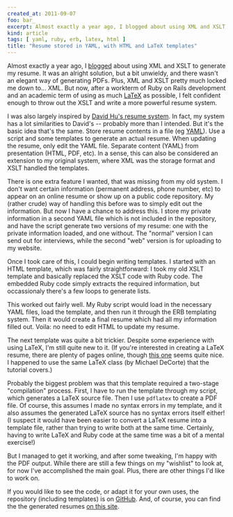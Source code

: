 ```yaml
---
created_at: 2011-09-07
foo: bar_
excerpt: Almost exactly a year ago, I blogged about using XML and XSLT to generate my resume.
kind: article
tags: [ yaml, ruby, erb, latex, html ]
title: "Resume stored in YAML, with HTML and LaTeX templates"
---
```


Almost exactly a year ago, I [blogged][blog] about using XML and XSLT to generate my resume. It was an alright solution, but a bit unwieldy, and there wasn't an elegant way of generating PDFs. Plus, XML and XSLT pretty much locked me down to... XML. But now, after a workterm of Ruby on Rails development and an academic term of using as much [LaTeX][latex] as possible, I felt confident enough to throw out the XSLT and write a more powerful resume system.

[blog]: /blog/xml_resume.html
[latex]: http://en.wikipedia.org/wiki/LaTeX

I was also largely inspired by [David Hu's resume system][david]. In fact, my system has a lot similarities to David's -- probably more than I intended. But it's the basic idea that's the same. Store resume contents in a file (eg [YAML][yaml]). Use a script and some templates to generate an actual resume. When updating the resume, only edit the YAML file. Separate content (YAML) from presentation (HTML, PDF, etc). In a sense, this can also be considered an extension to my original system, where XML was the storage format and XSLT handled the templates.

[david]: https://github.com/divad12/resume
[yaml]: http://yaml.org

There is one extra feature I wanted, that was missing from my old system. I don't want certain information (permanent address, phone number, etc) to appear on an online resume or show up on a public code repository. My (rather crude) way of handling this before was to simply edit out the information. But now I have a chance to address this. I store my private information in a second YAML file which is not included in the repository, and have the script generate two versions of my resume: one with the private information loaded, and one without. The "normal" version I can send out for interviews, while the second "web" version is for uploading to my website.

Once I took care of this, I could begin writing templates. I started with an HTML template, which was fairly straightforward: I took my old XSLT template and basically replaced the XSLT code with Ruby code. The embedded Ruby code simply extracts the required information, but occassionaly there's a few loops to generate lists.

This worked out fairly well. My Ruby script would load in the necessary YAML files, load the template, and then run it through the ERB templating system. Then it would create a final resume which had all my information filled out. Voila: no need to edit HTML to update my resume.

The next template was quite a bit trickier. Despite some experience with using LaTeX, I'm still quite new to it. (If you're interested in creating a LaTeX resume, there are plenty of pages online, though [this one][latex-cv] seems quite nice. I happened to use the same LaTeX class (by Michael DeCorte) that the tutorial covers.) 

[latex-cv]: http://linux.dsplabs.com.au/resume-writing-example-latex-template-linux-curriculum-vitae-professional-cv-layout-format-text-p54/

Probably the biggest problem was that this template required a two-stage "compilation" process. First, I have to run the template through my script, which generates a LaTeX source file. Then I use `pdflatex` to create a PDF file. Of course, this assumes I made no syntax errors in my template, and it also assumes the generated LaTeX source has no syntax errors itself either! (I suspect it would have been easier to convert a LaTeX resume into a template file, rather than trying to write both at the same time. Certainly, having to write LaTeX and Ruby code at the same time was a bit of a mental exercise!)

But I managed to get it working, and after some tweaking, I'm happy with the PDF output. While there are still a few things on my "wishlist" to look at, for now I've accomplished the main goal. Plus, there are other things I'd like to work on.

If you would like to see the code, or adapt it for your own uses, the repository (including templates) is on [GitHub][github]. And, of course, you can find the the generated resumes [on this site][resume].

[github]: https://github.com/mhyee/resume
[resume]: /resume/
